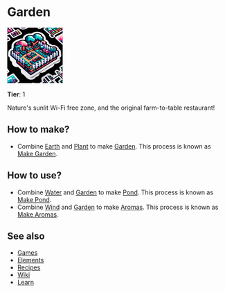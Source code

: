 # Garden

![](../images/item.garden.png)

**Tier**: 1

Nature's sunlit Wi-Fi free zone, and the original farm-to-table restaurant!

## How to make?

* Combine [Earth](/wiki/elements/earth) and [Plant](/wiki/elements/plant) to make [Garden](/wiki/elements/garden). This process is known as [Make Garden](/wiki/recipes/make-garden).

## How to use?

* Combine [Water](/wiki/elements/water) and [Garden](/wiki/elements/garden) to make [Pond](/wiki/elements/pond). This process is known as [Make Pond](/wiki/recipes/make-pond).
* Combine [Wind](/wiki/elements/wind) and [Garden](/wiki/elements/garden) to make [Aromas](/wiki/elements/aromas). This process is known as [Make Aromas](/wiki/recipes/make-aromas).

## See also

* [Games](/wiki/games)
* [Elements](/wiki/elements)
* [Recipes](/wiki/recipes)
* [Wiki](/wiki/index)
* [Learn](/learn/index)